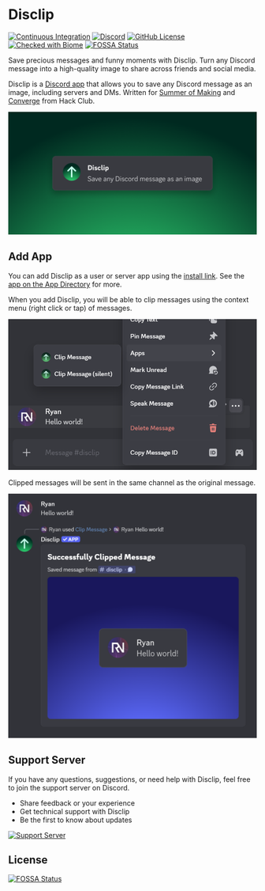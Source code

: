 # Disclip

[![Continuous Integration](https://github.com/RyanLua/Disclip/actions/workflows/ci.yaml/badge.svg)](https://github.com/RyanLua/Disclip/actions/workflows/ci.yaml)
[![Discord](https://discord.com/api/guilds/1387009688641732639/widget.png)](https://discord.gg/XkAHS8MkTe)
[![GitHub License](https://img.shields.io/github/license/RyanLua/Disclip)](https://github.com/RyanLua/Disclip?tab=MIT-1-ov-file#readme)
[![Checked with Biome](https://img.shields.io/badge/Checked_with-Biome-60a5fa?style=flat&logo=biome)](https://biomejs.dev)
[![FOSSA Status](https://app.fossa.com/api/projects/git%2Bgithub.com%2FRyanLua%2FDisclip.svg?type=shield)](https://app.fossa.com/projects/git%2Bgithub.com%2FRyanLua%2FDisclip?ref=badge_shield)

Save precious messages and funny moments with Disclip. Turn any Discord message into a high-quality image to share across friends and social media.

Disclip is a [Discord app](https://support-apps.discord.com/hc/en-us/articles/26577510840087) that allows you to save any Discord message as an image, including servers and DMs. Written for [Summer of Making](https://summer.hackclub.com/) and [Converge](https://converge.hackclub.com/) from Hack Club.

![Example of clipped message using Disclip](assets/message.png)

## Add App

You can add Disclip as a user or server app using the [install link](https://discord.com/oauth2/authorize?client_id=621149242744111114). See the [app on the App Directory](https://discord.com/discovery/applications/621149242744111114) for more.

When you add Disclip, you will be able to clip messages using the context menu (right click or tap) of messages.

![Example of message commands on desktop](assets/message-command.png)

Clipped messages will be sent in the same channel as the original message.

![Example of clipped message using Disclip](assets/example-screenshot.png)

## Support Server

If you have any questions, suggestions, or need help with Disclip, feel free to join the support server on Discord.

* Share feedback or your experience
* Get technical support with Disclip
* Be the first to know about updates

[![Support Server](https://discord.com/api/guilds/1387009688641732639/widget.png?style=banner4)](https://discord.gg/XkAHS8MkTe)

## License

[![FOSSA Status](https://app.fossa.com/api/projects/git%2Bgithub.com%2FRyanLua%2FDisclip.svg?type=large)](https://app.fossa.com/projects/git%2Bgithub.com%2FRyanLua%2FDisclip?ref=badge_large)

